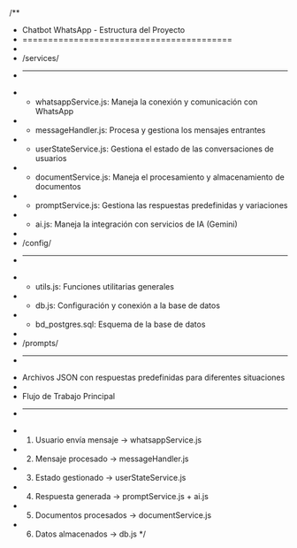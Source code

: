 /**
 * Chatbot WhatsApp - Estructura del Proyecto
 * =========================================
 * 
 * /services/
 * ----------
 * - whatsappService.js: Maneja la conexión y comunicación con WhatsApp
 * - messageHandler.js: Procesa y gestiona los mensajes entrantes
 * - userStateService.js: Gestiona el estado de las conversaciones de usuarios
 * - documentService.js: Maneja el procesamiento y almacenamiento de documentos
 * - promptService.js: Gestiona las respuestas predefinidas y variaciones
 * - ai.js: Maneja la integración con servicios de IA (Gemini)
 * 
 * /config/
 * --------
 * - utils.js: Funciones utilitarias generales
 * - db.js: Configuración y conexión a la base de datos
 * - bd_postgres.sql: Esquema de la base de datos
 * 
 * /prompts/
 * ---------
 * Archivos JSON con respuestas predefinidas para diferentes situaciones
 * 
 * Flujo de Trabajo Principal
 * -------------------------
 * 1. Usuario envía mensaje → whatsappService.js
 * 2. Mensaje procesado → messageHandler.js
 * 3. Estado gestionado → userStateService.js
 * 4. Respuesta generada → promptService.js + ai.js
 * 5. Documentos procesados → documentService.js
 * 6. Datos almacenados → db.js
 */

